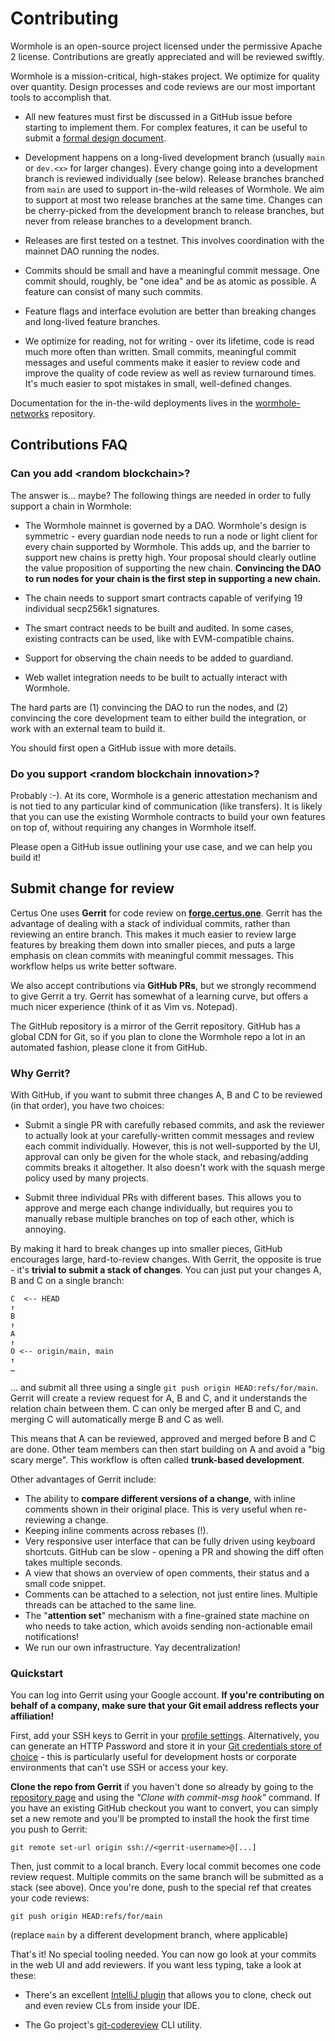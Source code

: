# Contributing

Wormhole is an open-source project licensed under the permissive Apache 2 license. Contributions are greatly
appreciated and will be reviewed swiftly.

Wormhole is a mission-critical, high-stakes project. We optimize for quality over quantity. Design processes
and code reviews are our most important tools to accomplish that.

- All new features must first be discussed in a GitHub issue before starting to implement them. For
  complex features, it can be useful to submit a [formal design document](design/template.md).

- Development happens on a long-lived development branch (usually `main` or `dev.<x>` for larger changes).
  Every change going into a development branch is reviewed individually (see below). Release branches branched
  from `main` are used to support in-the-wild releases of Wormhole. We aim to support at most two release
  branches at the same time. Changes can be cherry-picked from the development branch to release branches, but
  never from release branches to a development branch.
  
- Releases are first tested on a testnet. This involves coordination with the mainnet DAO running the nodes.

- Commits should be small and have a meaningful commit message. One commit should, roughly, be "one idea" and
  be as atomic as possible. A feature can consist of many such commits.
  
- Feature flags and interface evolution are better than breaking changes and long-lived feature branches.
  
- We optimize for reading, not for writing - over its lifetime, code is read much more often than written.
  Small commits, meaningful commit messages and useful comments make it easier to review code and improve the
  quality of code review as well as review turnaround times. It's much easier to spot mistakes in small,
  well-defined changes.

Documentation for the in-the-wild deployments lives in the
[wormhole-networks](https://github.com/SuSy-One/susy-v2-networks) repository.

## Contributions FAQ

### Can you add \<random blockchain\>?

The answer is... maybe? The following things are needed in order to fully support a chain in Wormhole:

- The Wormhole mainnet is governed by a DAO. Wormhole's design is symmetric - every guardian node needs to run
  a node or light client for every chain supported by Wormhole. This adds up, and the barrier to support new
  chains is pretty high. Your proposal should clearly outline the value proposition of supporting the new chain.
  **Convincing the DAO to run nodes for your chain is the first step in supporting a new chain.**
  
- The chain needs to support smart contracts capable of verifying 19 individual secp256k1 signatures.

- The smart contract needs to be built and audited. In some cases, existing contracts can be used, like with
  EVM-compatible chains.
  
- Support for observing the chain needs to be added to guardiand.

- Web wallet integration needs to be built to actually interact with Wormhole.

The hard parts are (1) convincing the DAO to run the nodes, and (2) convincing the core development team to
either build the integration, or work with an external team to build it.

You should first open a GitHub issue with more details.

<!--
TODO: how to contact the DAO? most of the communication today happens in a Telegram group, we should move this
somewhere better-suited for public inquiries (Discourse forum?)
-->

### Do you support \<random blockchain innovation\>?

Probably :-). At its core, Wormhole is a generic attestation mechanism and is not tied to any particular kind
of communication (like transfers). It is likely that you can use the existing Wormhole contracts to build your
own features on top of, without requiring any changes in Wormhole itself.

Please open a GitHub issue outlining your use case, and we can help you build it!

## Submit change for review

Certus One uses **Gerrit** for code review on [**forge.certus.one**](https://forge.certus.one). Gerrit has the
advantage of dealing with a stack of individual commits, rather than reviewing an entire branch. This makes it
much easier to review large features by breaking them down into smaller pieces, and puts a large emphasis on
clean commits with meaningful commit messages. This workflow helps us write better software.

We also accept contributions via **GitHub PRs**, but we strongly recommend to give Gerrit a try. Gerrit has
somewhat of a learning curve, but offers a much nicer experience (think of it as Vim vs. Notepad).

The GitHub repository is a mirror of the Gerrit repository. GitHub has a global CDN for Git, so if you plan
to clone the Wormhole repo a lot in an automated fashion, please clone it from GitHub.

### Why Gerrit?

With GitHub, if you want to submit three changes A, B and C to be reviewed (in that order), you have two
choices:

- Submit a single PR with carefully rebased commits, and ask the reviewer to actually look at your
  carefully-written commit messages and review each commit individually. However, this is not well-supported
  by the UI, approval can only be given for the whole stack, and rebasing/adding commits breaks it altogether.
  It also doesn't work with the squash merge policy used by many projects.
  
- Submit three individual PRs with different bases. This allows you to approve and merge each change
  individually, but requires you to manually rebase multiple branches on top of each other, which is annoying.

By making it hard to break changes up into smaller pieces, GitHub encourages large, hard-to-review changes.
With Gerrit, the opposite is true - it's **trivial to submit a stack of changes**. You can just put your
changes A, B and C on a single branch:

    C  <-- HEAD
    ↑
    B
    ↑
    A
    ↑
    O <-- origin/main, main
    ↑
    …

... and submit all three using a single `git push origin HEAD:refs/for/main`. Gerrit will create a review
request for A, B and C, and it understands the relation chain between them. C can only be merged after B and
C, and merging C will automatically merge B and C as well.

This means that A can be reviewed, approved and merged before B and C are done. Other team members can then
start building on A and avoid a "big scary merge". This workflow is often called **trunk-based development**.

Other advantages of Gerrit include:

- The ability to **compare different versions of a change**, with inline comments shown in their original place.
  This is very useful when re-reviewing a change.
- Keeping inline comments across rebases (!).
- Very responsive user interface that can be fully driven using keyboard shortcuts.
  GitHub can be slow - opening a PR and showing the diff often takes multiple seconds.
- A view that shows an overview of open comments, their status and a small code snippet.
- Comments can be attached to a selection, not just entire lines. 
  Multiple threads can be attached to the same line.
- The "**attention set**" mechanism with a fine-grained state machine on who needs to take action,
  which avoids sending non-actionable email notifications!
- We run our own infrastructure. Yay decentralization!

### Quickstart

You can log into Gerrit using your Google account. **If you're contributing on behalf of a company, make
sure that your Git email address reflects your affiliation!**

First, add your SSH keys to Gerrit in your [profile settings](https://forge.certus.one/settings/#SSHKeys).
Alternatively, you can generate an HTTP Password and store it in your [Git credentials store of
choice](https://git-scm.com/book/en/v2/Git-Tools-Credential-Storage) - this is particularly useful for
development hosts or corporate environments that can't use SSH or access your key.

**Clone the repo from Gerrit** if you haven't done so already by going to the [repository
page](https://forge.certus.one/admin/repos/wormhole) and using the *"Clone with commit-msg hook"* command. If
you have an existing GitHub checkout you want to convert, you can simply set a new remote and you'll be
prompted to install the hook the first time you push to Gerrit:

    git remote set-url origin ssh://<gerrit-username>@[...]

Then, just commit to a local branch. Every local commit becomes one code review request. Multiple commits on
the same branch will be submitted as a stack (see above). Once you're done, push to the special ref that
creates your code reviews:

    git push origin HEAD:refs/for/main

(replace `main` by a different development branch, where applicable)

That's it! No special tooling needed. You can now go look at your commits in the web UI and add reviewers. If
you want less typing, take a look at these:

- There's an excellent [IntelliJ plugin](https://plugins.jetbrains.com/plugin/7272-gerrit) that allows you to clone,
  check out and even review CLs from inside your IDE.

- The Go project's [git-codereview](https://pkg.go.dev/golang.org/x/review/git-codereview) CLI utility.
